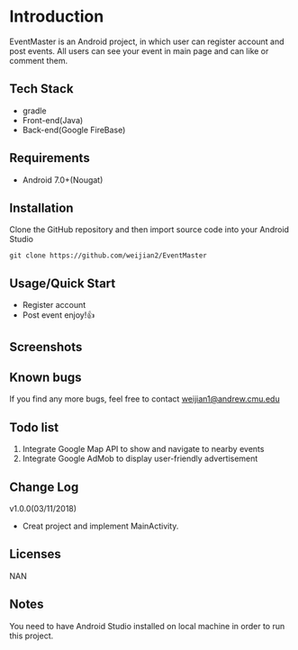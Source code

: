 # Introduction
EventMaster is an Android project, in which user can register account and post events. All users can see your event in main page and can like or comment them.

## Tech Stack
* gradle
* Front-end(Java)
* Back-end(Google FireBase)

## Requirements
* Android 7.0+(Nougat)

## Installation
Clone the GitHub repository and then import source code into your Android Studio

```
git clone https://github.com/weijian2/EventMaster
```


## Usage/Quick Start
* Register account
* Post event enjoy!:+1:

## Screenshots
<!-- <p float="left">
  <img src="https://github.com/weijian2/EventMaster/raw/master/demoPics/login.jpeg" width="400" />
  <img src="https://github.com/weijian2/EventMaster/raw/master/demoPics/main.jpeg" width="400" /> 
  <img src="https://github.com/weijian2/EventMaster/raw/master/demoPics/upload.jpeg" width="400" />
  <img src="https://github.com/weijian2/EventMaster/raw/master/demoPics/post.jpeg" width="400" />
</p> -->

## Known bugs
If you find any more bugs, feel free to contact weijian1@andrew.cmu.edu

## Todo list
1. Integrate Google Map API to show and navigate to nearby events
2. Integrate Google AdMob to display user-friendly advertisement

## Change Log
v1.0.0(03/11/2018)<br>
* Creat project and implement MainActivity.

## Licenses
NAN

## Notes
You need to have Android Studio installed on local machine in order to run this project.

